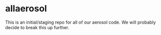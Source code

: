 # allaerosol
This is an initial/staging repo for all of our aerosol code. We will probably decide to break this up further.
